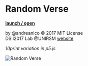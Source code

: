 # Random Verse
**[launch / open](https://github.com/andreanico/dsii-2017-unirsm.github.io/tree/master/andreanico)**

by @andreanico © 2017 MIT License  
DSII2017 Lab @UNIRSM [website](http://dsii-2017-unirsm.github.io)

*10print variation in p5.js*

![Random Verse](http://i.imgur.com/KPHgR9i.png)
